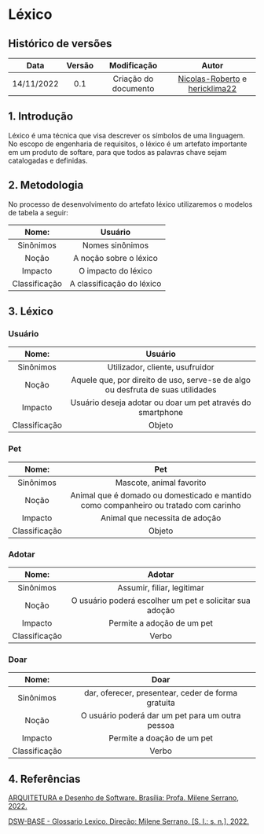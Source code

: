 # Léxico

## Histórico de versões

|    Data    | Versão |     Modificação      |                                                  Autor                                                  |
| :--------: | :----: | :------------------: | :-----------------------------------------------------------------------------------------------------: |
| 14/11/2022 |  0.1   | Criação do documento | [Nicolas-Roberto](https://github.com/Nicolas-Roberto) e [hericklima22](https://github.com/hericklima22) |

## 1. Introdução

Léxico é uma técnica que visa descrever os símbolos de uma linguagem. No escopo de engenharia de requisitos, o léxico é um artefato importante em um produto de softare, para que todos as palavras chave sejam catalogadas e definidas.

## 2. Metodologia

No processo de desenvolvimento do artefato léxico utilizaremos o modelos de tabela a seguir:

|     Nome:     |          Usuário          |
| :-----------: | :-----------------------: |
|   Sinônimos   |      Nomes sinônimos      |
|     Noção     |  A noção sobre o léxico   |
|    Impacto    |    O impacto do léxico    |
| Classificação | A classificação do léxico |

## 3. Léxico

### Usuário

|     Nome:     |                                     Usuário                                     |
| :-----------: | :-----------------------------------------------------------------------------: |
|   Sinônimos   |                         Utilizador, cliente, usufruidor                         |
|     Noção     | Aquele que, por direito de uso, serve-se de algo ou desfruta de suas utilidades |
|    Impacto    |           Usuário deseja adotar ou doar um pet através do smartphone            |
| Classificação |                                     Objeto                                      |

### Pet

|     Nome:     |                                         Pet                                          |
| :-----------: | :----------------------------------------------------------------------------------: |
|   Sinônimos   |                               Mascote, animal favorito                               |
|     Noção     | Animal que é domado ou domesticado e mantido como companheiro ou tratado com carinho |
|    Impacto    |                            Animal que necessita de adoção                            |
| Classificação |                                        Objeto                                        |

### Adotar

|     Nome:     |                         Adotar                          |
| :-----------: | :-----------------------------------------------------: |
|   Sinônimos   |               Assumir, filiar, legitimar                |
|     Noção     | O usuário poderá escolher um pet e solicitar sua adoção |
|    Impacto    |               Permite a adoção de um pet                |
| Classificação |                          Verbo                          |

### Doar

|     Nome:     |                        Doar                        |
| :-----------: | :------------------------------------------------: |
|   Sinônimos   | dar, oferecer, presentear, ceder de forma gratuita |
|     Noção     |  O usuário poderá dar um pet para um outra pessoa  |
|    Impacto    |             Permite a doação de um pet             |
| Classificação |                       Verbo                        |

## 4. Referências

[ARQUITETURA e Desenho de Software. Brasília: Profa. Milene Serrano, 2022.](https://aprender3.unb.br/pluginfile.php/2277111/mod_label/intro/Arquitetura%20e%20Desenho%20de%20software%20-%20Aula%20Projeto-DSW%20-%20Profa.%20Milene.pdf)

[DSW-BASE - Glossario Lexico. Direção: Milene Serrano. [S. l.: s. n.], 2022.](https://unbbr-my.sharepoint.com/personal/mileneserrano_unb_br/_layouts/15/stream.aspx?id=%2Fpersonal%2Fmileneserrano_unb_br%2FDocuments%2FArqDSW%20-%20V%C3%ADdeosOriginais%2F02g%20-%20VideoAula%20-%20DSW-Base%20-%20Glossario%20Lexico%2Emp4&ga=1)
